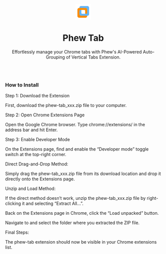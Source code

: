 <div align="center">
<img src="./icon-128.png" width=50px height=50px>
<h1>Phew Tab</h1>

Effortlessly manage your Chrome tabs with Phew's AI-Powered Auto-Grouping of Vertical Tabs Extension.

<!-- [简体中文](https://github.com/receyuki/stable-diffusion-prompt-reader/blob/master/README.zh-Hans.md) | [English](https://github.com/receyuki/stable-diffusion-prompt-reader/blob/master/README.md) -->

<br><br>

</div>

### How to Install

Step 1: Download the Extension

First, download the phew-tab_xxx.zip file to your computer.

Step 2: Open Chrome Extensions Page

Open the Google Chrome browser.
Type chrome://extensions/ in the address bar and hit Enter.

Step 3: Enable Developer Mode

On the Extensions page, find and enable the “Developer mode” toggle switch at the top-right corner.

Direct Drag-and-Drop Method:

Simply drag the phew-tab_xxx.zip file from its download location and drop it directly onto the Extensions page.

Unzip and Load Method:

If the direct method doesn’t work, unzip the phew-tab_xxx.zip file by right-clicking it and selecting “Extract All…”.

Back on the Extensions page in Chrome, click the “Load unpacked” button.

Navigate to and select the folder where you extracted the ZIP file.

Final Steps:

The phew-tab extension should now be visible in your Chrome extensions list.

